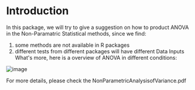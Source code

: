 # Introduction
In this package, we will try to give a suggestion on how to product ANOVA in the Non-Paramatric Statistical methods, since we find: 
1. some methods are not available in R packages
2. different tests from different packages will have different Data Inputs
What's more, here is a overview of ANOVA in different conditions: 

![image](https://user-images.githubusercontent.com/49614038/116902411-ab487f80-ac6d-11eb-9d3f-713e0faf491a.png)



For more details, please check the NonParametricAnalysisofVariance.pdf 
